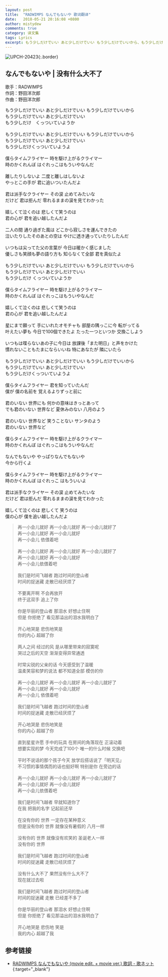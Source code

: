 ```yaml
---
layout: post
title:  "RADWIMPS なんでもないや 歌词翻译"
date:   2018-05-21 20:16:08 +0800
author: mistydew
comments: true
category: 译文集
tags: Lyrics
excerpt: もう少しだけでいい あと少しだけでいい もう少しだけでいいから、もう少しだけでいい あと少しだけでいい、もう少しだけ　くっついていようか。
---
```

![UPCH-20423](https://mistydew.github.io/assets/images/cover/misc/UPCH-20423.jpg){:.border}

## なんでもないや | 没有什么大不了

歌手：RADWIMPS<br>
作詞：野田洋次郎<br>
作曲：野田洋次郎

<div class="lyric-original">
<p>
もう少しだけでいい あと少しだけでいい もう少しだけでいいから<br>
もう少しだけでいい あと少しだけでいい<br>
もう少しだけ　くっついていようか<br>
<br>
もう少しだけでいい あと少しだけでいい もう少しだけでいいから<br>
もう少しだけでいい あと少しだけでいい<br>
もう少しだけくっついていようよ<br>
<br>
僕らタイムフライヤー 時を駆け上がるクライマー<br>
時のかくれんぼ はぐれっこはもういやなんだ<br>
<br>
離したりしないよ 二度と離しはしないよ<br>
やっとこの手が 君に追いついたんだよ<br>
<br>
君は派手なクライヤー その涙 止めてみたいな<br>
だけど 君は拒んだ 零れるままの涙を見てわかった<br>
<br>
嬉しくて泣くのは 悲しくて笑うのは<br>
君の心が 君を追い越したんだよ<br>
<br>
二人の間 通り過ぎた風は どこから寂しさを運んできたの<br>
泣いたりしたそのあとの空は やけに透き通っていたりしたんだ<br>
<br>
いつもは尖ってた父の言葉が 今日は暖かく感じました<br>
優しさも笑顔も夢の語り方も 知らなくて全部 君を真似たよ<br>
<br>
もう少しだけでいい あと少しだけでいい もう少しだけでいいから<br>
もう少しだけでいい あと少しだけでいい<br>
もう少しだけ くっついていようか<br>
<br>
僕らタイムフライヤー 時を駆け上がるクライマー<br>
時のかくれんぼ はぐれっこはもういやなんだ<br>
<br>
嬉しくて泣くのは 悲しくて笑うのは<br>
君の心が 君を追い越したんだよ<br>
<br>
星にまで願って 手にいれたオモチャも 部屋の隅っこに今 転がってる<br>
叶えたい夢も 今日で100個できたよ たった一つといつか 交換こしよう<br>
<br>
いつもは喋らないあの子に今日は 放課後「また明日」と声をかけた<br>
慣れないこともたまにならいいね 特にあなたが 隣にいたら<br>
<br>
もう少しだけでいい あと少しだけでいい もう少しだけでいいから<br>
もう少しだけでいい あと少しだけでいい<br>
もう少しだけくっついていようよ<br>
<br>
僕らタイムフライヤー 君を知っていたんだ<br>
僕が 僕の名前を 覚えるよりずっと前に<br>
<br>
君のいない 世界にも 何かの意味はきっとあって<br>
でも君のいない 世界など 夏休みのない 八月のよう<br>
<br>
君のいない 世界など 笑うことない サンタのよう<br>
君のいない 世界など<br>
<br>
僕らタイムフライヤー 時を駆け上がるクライマー<br>
時のかくれんぼ はぐれっこはもういやなんだ<br>
<br>
なんでもないや やっぱりなんでもないや<br>
今から行くよ<br>
<br>
僕らタイムフライヤー 時を駆け上がるクライマー<br>
時のかくれんぼ はぐれっこ はもういいよ<br>
<br>
君は派手なクライヤー その涙 止めてみたいな<br>
だけど 君は拒んだ 零れるままの涙を見てわかった<br>
<br>
嬉しくて泣くのは 悲しくて 笑うのは<br>
僕の心が 僕を追い越したんだよ
</p>
</div>

<div class="lyric-translation">
<blockquote>
再一小会儿就好 再一小会儿就好 再一小会儿就好了<br>
再一小会儿就好 再一小会儿就好<br>
再一小会儿 依偎着吧<br>
<br>
再一小会儿就好 再一小会儿就好 再一小会儿就好了<br>
再一小会儿就好 再一小会儿就好<br>
再一小会儿依偎着吧<br>
<br>
我们是时间飞越者 跑过时间的登山者<br>
时间的捉迷藏 走散已经厌烦了<br>
<br>
不要离开啊 不会再放开<br>
终于这双手 追上了你<br>
<br>
你是华丽的登山者 那泪水 好想止住啊<br>
但是 你拒绝了 看见那溢出的泪水我明白了<br>
<br>
开心地哭是 悲伤地笑是<br>
你的内心 超越了你<br>
<br>
两人之间 经过的风 是从哪里带来的寂寞呢<br>
哭过之后的天空 渐渐变得异常通透<br>
<br>
时常尖锐的父亲的话 今天感受到了温暖<br>
温柔笑容和梦的说法 都不知道全部 模仿的你<br>
<br>
再一小会儿就好 再一小会儿就好 再一小会儿就好了<br>
再一小会儿就好 再一小会儿就好<br>
再一小会儿 依偎着吧<br>
<br>
我们是时间飞越者 跑过时间的登山者<br>
时间的捉迷藏 走散已经厌烦了<br>
<br>
开心地哭是 悲伤地笑是<br>
你的内心 超越了你<br>
<br>
直到星星许愿 手中的玩具 在房间的角落现在 正滚动着<br>
想要实现的梦 今天完成了100个 唯一的什么时候 交换吧<br>
<br>
平时不说话的那个孩子今天 放学后搭话说了「明天见」<br>
不习惯的事情偶而的话也挺好啊 特别是你 在旁边的话<br>
<br>
再一小会儿就好 再一小会儿就好 再一小会儿就好了<br>
再一小会儿就好 再一小会儿就好<br>
再一小会儿依偎着吧<br>
<br>
我们是时间飞越者 早就知道你了<br>
在我 把我的名字 记起前还早<br>
<br>
在没有你的 世界 一定存在某种意义<br>
但是没有你的 世界 就像没有暑假的 八月一样<br>
<br>
没有你的 世界 就像没有欢笑的 圣诞老人一样<br>
没有你的 世界<br>
<br>
我们是时间飞越者 跑过时间的登山者<br>
时间的捉迷藏 走散已经厌烦了<br>
<br>
没有什么大不了 果然没有什么大不了<br>
现在就过去啦<br>
<br>
我们是时间飞越者 跑过时间的登山者<br>
时间的捉迷藏 走散 已经差不多了<br>
<br>
你是华丽的登山者 那泪水 好想止住啊<br>
但是 你拒绝了 看见那溢出的泪水我明白了<br>
<br>
开心地哭是 悲伤地 笑是<br>
我的内心 超越了我
</blockquote>
</div>

## 参考链接

* [RADWIMPS なんでもないや (movie edit. + movie ver.) 歌詞 - 歌ネット](https://www.uta-net.com/song/213756){:target="_blank"}
